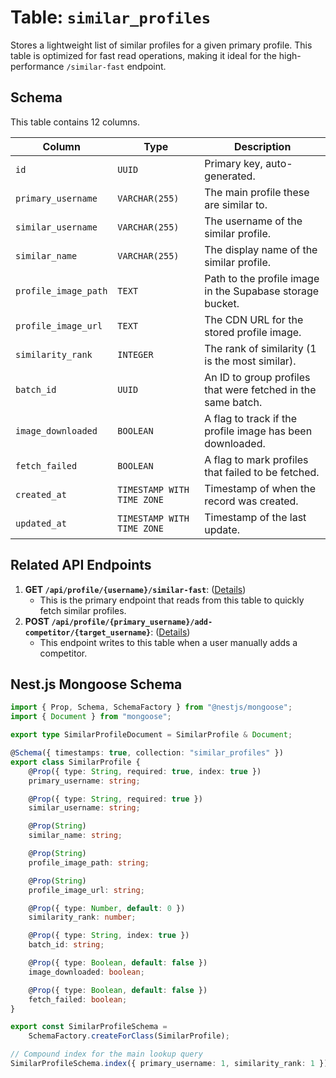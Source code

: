 # Table: `similar_profiles`

Stores a lightweight list of similar profiles for a given primary profile. This table is optimized for fast read operations, making it ideal for the high-performance `/similar-fast` endpoint.

## Schema

This table contains 12 columns.

| Column               | Type                       | Description                                                  |
| -------------------- | -------------------------- | ------------------------------------------------------------ |
| `id`                 | `UUID`                     | Primary key, auto-generated.                                 |
| `primary_username`   | `VARCHAR(255)`             | The main profile these are similar to.                       |
| `similar_username`   | `VARCHAR(255)`             | The username of the similar profile.                         |
| `similar_name`       | `VARCHAR(255)`             | The display name of the similar profile.                     |
| `profile_image_path` | `TEXT`                     | Path to the profile image in the Supabase storage bucket.    |
| `profile_image_url`  | `TEXT`                     | The CDN URL for the stored profile image.                    |
| `similarity_rank`    | `INTEGER`                  | The rank of similarity (1 is the most similar).              |
| `batch_id`           | `UUID`                     | An ID to group profiles that were fetched in the same batch. |
| `image_downloaded`   | `BOOLEAN`                  | A flag to track if the profile image has been downloaded.    |
| `fetch_failed`       | `BOOLEAN`                  | A flag to mark profiles that failed to be fetched.           |
| `created_at`         | `TIMESTAMP WITH TIME ZONE` | Timestamp of when the record was created.                    |
| `updated_at`         | `TIMESTAMP WITH TIME ZONE` | Timestamp of the last update.                                |

## Related API Endpoints

1.  **GET `/api/profile/{username}/similar-fast`**: ([Details](../api/get_similar_profiles_fast.md))
    -   This is the primary endpoint that reads from this table to quickly fetch similar profiles.
2.  **POST `/api/profile/{primary_username}/add-competitor/{target_username}`**: ([Details](../api/add_manual_competitor.md))
    -   This endpoint writes to this table when a user manually adds a competitor.

## Nest.js Mongoose Schema

```typescript
import { Prop, Schema, SchemaFactory } from "@nestjs/mongoose";
import { Document } from "mongoose";

export type SimilarProfileDocument = SimilarProfile & Document;

@Schema({ timestamps: true, collection: "similar_profiles" })
export class SimilarProfile {
    @Prop({ type: String, required: true, index: true })
    primary_username: string;

    @Prop({ type: String, required: true })
    similar_username: string;

    @Prop(String)
    similar_name: string;

    @Prop(String)
    profile_image_path: string;

    @Prop(String)
    profile_image_url: string;

    @Prop({ type: Number, default: 0 })
    similarity_rank: number;

    @Prop({ type: String, index: true })
    batch_id: string;

    @Prop({ type: Boolean, default: false })
    image_downloaded: boolean;

    @Prop({ type: Boolean, default: false })
    fetch_failed: boolean;
}

export const SimilarProfileSchema =
    SchemaFactory.createForClass(SimilarProfile);

// Compound index for the main lookup query
SimilarProfileSchema.index({ primary_username: 1, similarity_rank: 1 });
```
